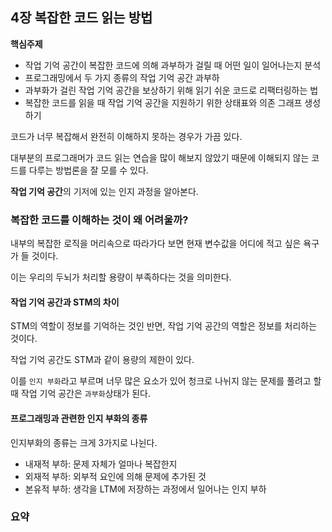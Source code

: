 ## 4장 복잡한 코드 읽는 방법

**핵심주제**  

* 작업 기억 공간이 복잡한 코드에 의해 과부하가 걸릴 때 어떤 일이 일어나는지 분석
* 프로그래밍에서 두 가지 종류의 작업 기억 공간 과부하
* 과부화가 걸린 작업 기억 공간을 보상하기 위해 읽기 쉬운 코드로 리팩터링하는 법
* 복잡한 코드를 읽을 때 작업 기억 공간을 지원하기 위한 상태표와 의존 그래프 생성하기

코드가 너무 복잡해서 완전히 이해하지 못하는 경우가 가끔 있다.  

대부분의 프로그래머가 코드 읽는 연습을 많이 해보지 않았기 때문에 이해되지 않는 코드를 다루는 방법론을 잘 모를 수 있다.  

**작업 기억 공간**의 기저에 있는 인지 과정을 알아본다.  

### 복잡한 코드를 이해하는 것이 왜 어려울까?  

내부의 복잡한 로직을 머리속으로 따라가다 보면 현재 변수값을 어디에 적고 싶은 욕구가 들 것이다.  

이는 우리의 두뇌가 처리할 용량이 부족하다는 것을 의미한다.  

#### 작업 기억 공간과 STM의 차이  

STM의 역할이 정보를 기억하는 것인 반면, 작업 기억 공간의 역할은 정보를 처리하는 것이다.  

작업 기억 공간도 STM과 같이 용량의 제한이 있다.  

이를 `인지 부화`라고 부르며 너무 많은 요소가 있어 청크로 나뉘지 않는 문제를 풀려고 할 때 작업 기억 공간은 `과부화`상태가 된다.  

#### 프로그래밍과 관련한 인지 부화의 종류  

인지부화의 종류는 크게 3가지로 나뉜다.  

* 내재적 부하: 문제 자체가 얼마나 복잡한지
* 외재적 부하: 외부적 요인에 의해 문제에 추가된 것
* 본유적 부하: 생각을 LTM에 저장하는 과정에서 일어나는 인지 부하




### 요약